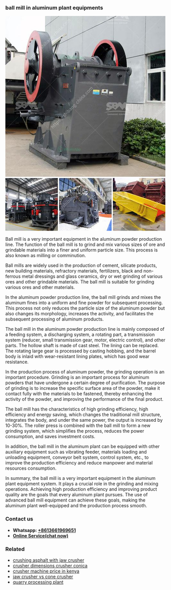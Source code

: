 <h3>ball mill in aluminum plant equipments</h3><img src='1708497232.jpg' alt=''><p>Ball mill is a very important equipment in the aluminum powder production line. The function of the ball mill is to grind and mix various sizes of ore and grindable materials into a finer and uniform particle size. This process is also known as milling or comminution.</p><p>Ball mills are widely used in the production of cement, silicate products, new building materials, refractory materials, fertilizers, black and non-ferrous metal dressings and glass ceramics, dry or wet grinding of various ores and other grindable materials. The ball mill is suitable for grinding various ores and other materials.</p><p>In the aluminum powder production line, the ball mill grinds and mixes the aluminum fines into a uniform and fine powder for subsequent processing. This process not only reduces the particle size of the aluminum powder but also changes its morphology, increases the activity, and facilitates the subsequent processing of aluminum products.</p><p>The ball mill in the aluminum powder production line is mainly composed of a feeding system, a discharging system, a rotating part, a transmission system (reducer, small transmission gear, motor, electric control), and other parts. The hollow shaft is made of cast steel. The lining can be replaced. The rotating large gear is processed by casting hobbing, and the barrel body is inlaid with wear-resistant lining plates, which has good wear resistance.</p><p>In the production process of aluminum powder, the grinding operation is an important procedure. Grinding is an important process for aluminum powders that have undergone a certain degree of purification. The purpose of grinding is to increase the specific surface area of ​​the powder, make it contact fully with the materials to be fastened, thereby enhancing the activity of the powder, and improving the performance of the final product.</p><p>The ball mill has the characteristics of high grinding efficiency, high efficiency and energy saving, which changes the traditional mill structure, integrates the body, and under the same power, the output is increased by 10-30%. The roller press is combined with the ball mill to form a new grinding system, which simplifies the process, reduces the power consumption, and saves investment costs.</p><p>In addition, the ball mill in the aluminum plant can be equipped with other auxiliary equipment such as vibrating feeder, materials loading and unloading equipment, conveyor belt system, control system, etc., to improve the production efficiency and reduce manpower and material resources consumption.</p><p>In summary, the ball mill is a very important equipment in the aluminum plant equipment system. It plays a crucial role in the grinding and mixing operations. Achieving high production efficiency and improving product quality are the goals that every aluminum plant pursues. The use of advanced ball mill equipment can achieve these goals, making the aluminum plant well-equipped and the production process smooth.</p><h3>Contact us</h3><ul><li><strong>Whatsapp:&nbsp;<a href="https://wa.me/8613661969651">+8613661969651</a></strong></li><li><a href="https://swt.shibang-china.com/?git&amp;zhl&amp;ball mill in aluminum plant equipments"><strong>Online Service(chat now)</strong></a></li></ul><h3>Related</h3><ul><li><a href='crushing asphalt with jaw crusher.md'>crushing asphalt with jaw crusher</a></li><li><a href='crusher dimensions crusher conica.md'>crusher dimensions crusher conica</a></li><li><a href='crusher machine price in kenya.md'>crusher machine price in kenya</a></li><li><a href='jaw crusher vs cone crusher.md'>jaw crusher vs cone crusher</a></li><li><a href='quarry processing plant.md'>quarry processing plant</a></li></ul>